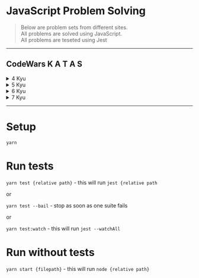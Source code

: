 # JavaScript Problem Solving

> Below are problem sets from different sites.  
> All problems are solved using JavaScript.  
> All problems are teseted using Jest
> <a> </a>

---

## CodeWars K A T A S

<details>
<summary>4 Kyu</summary>

### [4kyu katas folder](src/katas/4kyu)
[1. remove-zeros](src/katas/4kyu/remove-zeros)
</details>

<details>
<summary>5 Kyu</summary>

### [5kyu katas folder](src/katas/5kyu)
[1. sum-of-pairs](src/katas/5kyu/sum-of-pairs)  
[2. count-distinct-elements](src/katas/5kyu/count-distinct-elements)
</details>

<details>
<summary>6 Kyu</summary>

### [6kyu katas folder](src/katas/6kyu)

</details>

<details>
<summary>7 Kyu</summary>

### [7kyu katas folder](src/katas/7kyu)

[1. you're-a-square](src/katas/7kyu/youre-a-square)

</details>

---

# Setup

`yarn`

# Run tests

`yarn test {relative path}` - this will run `jest {relative path`

or

`yarn test --bail` - stop as soon as one suite fails

or

`yarn test:watch` - this will run `jest --watchAll`

# Run without tests

`yarn start {filepath}` - this will run `node {relative path}`
